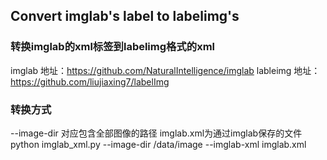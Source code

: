 ## Convert imglab's label to labelimg's 
### 转换imglab的xml标签到labelimg格式的xml
imglab 地址：https://github.com/NaturalIntelligence/imglab
lableimg 地址： https://github.com/liujiaxing7/labelImg
### 转换方式
--image-dir 对应包含全部图像的路径 imglab.xml为通过imglab保存的<Dlib XML>文件
python imglab_xml.py --image-dir /data/image --imglab-xml imglab.xml